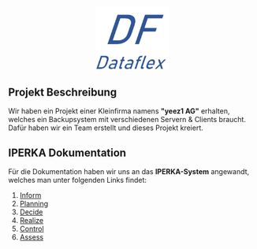 <p align="center">
    <img src="https://github.com/ironflipper/DataFlex/blob/main/Dokumentationen/iperka/Images/LOGO.png" alt="DataFlex Logo" width="150
    "/>
</p>



## Projekt Beschreibung

Wir haben ein Projekt einer Kleinfirma namens **"yeez1 AG"** erhalten, welches ein Backupsystem mit verschiedenen Servern & Clients braucht. Dafür haben wir ein Team erstellt und dieses Projekt kreiert.

## IPERKA Dokumentation

Für die Dokumentation haben wir uns an das **IPERKA-System** angewandt, welches man unter folgenden Links findet:

1. [Inform](https://github.com/ironflipper/DataFlex/blob/main/Dokumentationen/iperka/01_inform.md)
2. [Planning](https://github.com/ironflipper/DataFlex/blob/main/Dokumentationen/iperka/02_planning.md)
3. [Decide](https://github.com/ironflipper/DataFlex/blob/main/Dokumentationen/iperka/03_decide.md)
4. [Realize](https://github.com/ironflipper/DataFlex/blob/main/Dokumentationen/iperka/04_realize.md)
5. [Control](https://github.com/ironflipper/DataFlex/blob/main/Dokumentationen/iperka/05_control.md)
6. [Assess](https://github.com/ironflipper/DataFlex/blob/main/Dokumentationen/iperka/06_assess.md)
